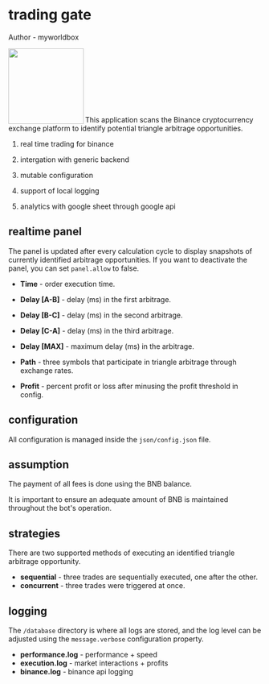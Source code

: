 # trading gate

Author - myworldbox

<a href="https://github.com/myworldbox"><img src="https://myworldbox.github.io/resource/image/portrait/VL_0.jpeg" align="left" height="150" width="150" ></a>

<br/>
<br/>
<br/>
<br/>
<br/>
<br/>
<br/>

This application scans the Binance cryptocurrency exchange platform to identify potential triangle arbitrage opportunities.

1. real time trading for binance

2. intergation with generic backend

3. mutable configuration

4. support of local logging

5. analytics with google sheet through google api

## realtime panel

The panel is updated after every calculation cycle to display snapshots of currently identified arbitrage opportunities. If you want to deactivate the panel, you can set `panel.allow` to false.

- **Time** - order execution time.

- **Delay [A-B]** - delay (ms) in the first arbitrage.

- **Delay [B-C]** - delay (ms) in the second arbitrage.

- **Delay [C-A]** - delay (ms) in the third arbitrage.

- **Delay [MAX]** - maximum delay (ms) in the arbitrage.

- **Path** - three symbols that participate in triangle arbitrage through exchange rates.

- **Profit** - percent profit or loss after minusing the profit threshold in config.

## configuration

All configuration is managed inside the `json/config.json` file.

## assumption

The payment of all fees is done using the BNB balance.

It is important to ensure an adequate amount of BNB is maintained throughout the bot's operation.

## strategies

There are two supported methods of executing an identified triangle arbitrage opportunity.

- **sequential** - three trades are sequentially executed, one after the other.
- **concurrent** - three trades were triggered at once.


## logging

The `/database` directory is where all logs are stored, and the log level can be adjusted using the `message.verbose` configuration property.

- **performance.log** - performance + speed
- **execution.log** - market interactions + profits
- **binance.log** - binance api logging
